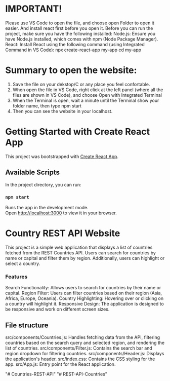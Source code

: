 # IMPORTANT!
Please use VS Code to open the file, and choose open Folder to open it easier. And install react first before you open it.
Before you can run the project, make sure you have the following installed:
Node.js: Ensure you have Node.js installed, which comes with npm (Node Package Manager).
React: Install React using the following command (using Integrated Command in VS Code): 
npx create-react-app my-app
cd my-app

# Summary to open the website:
1. Save the file on your dekstop/C or any place you feel confortable.
2. When open the file in VS Code, right click at the left panel (where all the files are shown in VS Code), and choose Open with Integrated Terminal
3. When the Terminal is open, wait a minute until the Terminal show your folder name, then type npm start
4. Then you can see the website in your localhost.

# Getting Started with Create React App

This project was bootstrapped with [Create React App](https://github.com/facebook/create-react-app).

## Available Scripts

In the project directory, you can run:

### `npm start`

Runs the app in the development mode.\
Open [http://localhost:3000](http://localhost:3000) to view it in your browser.


# Country REST API Website
This project is a simple web application that displays a list of countries fetched from the REST Countries API. Users can search for countries by name or capital and filter them by region. Additionally, users can highlight or select a country.

### Features
Search Functionality: Allows users to search for countries by their name or capital.
Region Filter: Users can filter countries based on their region (Asia, Africa, Europe, Oceania).
Country Highlighting: Hovering over or clicking on a country will highlight it.
Responsive Design: The application is designed to be responsive and work on different screen sizes.

## File structure
src/components/Countries.js: Handles fetching data from the API, filtering countries based on the search query and selected region, and rendering the list of countries.
src/components/Filter.js: Contains the search bar and region dropdown for filtering countries.
src/components/Header.js: Displays the application's header.
src/index.css: Contains the CSS styling for the app.
src/App.js: Entry point for the React application.

"# Countries-REST-API" 
"# REST-API-Countries" 
